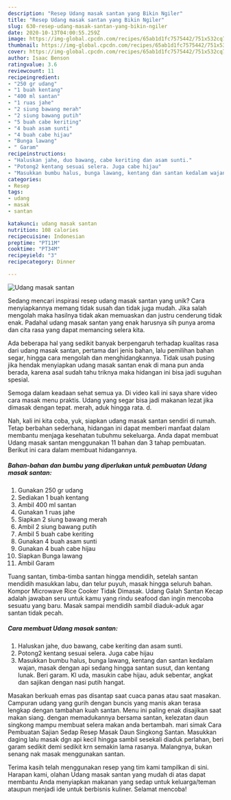 ```yaml
---
description: "Resep Udang masak santan yang Bikin Ngiler"
title: "Resep Udang masak santan yang Bikin Ngiler"
slug: 630-resep-udang-masak-santan-yang-bikin-ngiler
date: 2020-10-13T04:00:55.259Z
image: https://img-global.cpcdn.com/recipes/65ab1d1fc7575442/751x532cq70/udang-masak-santan-foto-resep-utama.jpg
thumbnail: https://img-global.cpcdn.com/recipes/65ab1d1fc7575442/751x532cq70/udang-masak-santan-foto-resep-utama.jpg
cover: https://img-global.cpcdn.com/recipes/65ab1d1fc7575442/751x532cq70/udang-masak-santan-foto-resep-utama.jpg
author: Isaac Benson
ratingvalue: 3.6
reviewcount: 11
recipeingredient:
- "250 gr udang"
- "1 buah kentang"
- "400 ml santan"
- "1 ruas jahe"
- "2 siung bawang merah"
- "2 siung bawang putih"
- "5 buah cabe keriting"
- "4 buah asam sunti"
- "4 buah cabe hijau"
- "Bunga lawang"
- " Garam"
recipeinstructions:
- "Haluskan jahe, duo bawang, cabe keriting dan asam sunti."
- "Potong2 kentang sesuai selera. Juga cabe hijau"
- "Masukkan bumbu halus, bunga lawang, kentang dan santan kedalam wajan, masak dengan api sedang hingga santan susut, dan kentang lunak. Beri garam. Kl uda, masukin cabe hijau, aduk sebentar, angkat dan sajikan dengan nasi putih hangat."
categories:
- Resep
tags:
- udang
- masak
- santan

katakunci: udang masak santan 
nutrition: 108 calories
recipecuisine: Indonesian
preptime: "PT11M"
cooktime: "PT34M"
recipeyield: "3"
recipecategory: Dinner

---
```



![Udang masak santan](https://img-global.cpcdn.com/recipes/65ab1d1fc7575442/751x532cq70/udang-masak-santan-foto-resep-utama.jpg)

Sedang mencari inspirasi resep udang masak santan yang unik? Cara menyiapkannya memang tidak susah dan tidak juga mudah. Jika salah mengolah maka hasilnya tidak akan memuaskan dan justru cenderung tidak enak. Padahal udang masak santan yang enak harusnya sih punya aroma dan cita rasa yang dapat memancing selera kita.

Ada beberapa hal yang sedikit banyak berpengaruh terhadap kualitas rasa dari udang masak santan, pertama dari jenis bahan, lalu pemilihan bahan segar, hingga cara mengolah dan menghidangkannya. Tidak usah pusing jika hendak menyiapkan udang masak santan enak di mana pun anda berada, karena asal sudah tahu triknya maka hidangan ini bisa jadi suguhan spesial.

Semoga dalam keadaan sehat semua ya. Di video kali ini saya share video cara masak menu praktis. Udang yang segar bisa jadi makanan lezat jika dimasak dengan tepat. merah, aduk hingga rata. d.


Nah, kali ini kita coba, yuk, siapkan udang masak santan sendiri di rumah. Tetap berbahan sederhana, hidangan ini dapat memberi manfaat dalam membantu menjaga kesehatan tubuhmu sekeluarga. Anda dapat membuat Udang masak santan menggunakan 11 bahan dan 3 tahap pembuatan. Berikut ini cara dalam membuat hidangannya.

<!--inarticleads1-->

##### Bahan-bahan dan bumbu yang diperlukan untuk pembuatan Udang masak santan:

1. Gunakan 250 gr udang
1. Sediakan 1 buah kentang
1. Ambil 400 ml santan
1. Gunakan 1 ruas jahe
1. Siapkan 2 siung bawang merah
1. Ambil 2 siung bawang putih
1. Ambil 5 buah cabe keriting
1. Gunakan 4 buah asam sunti
1. Gunakan 4 buah cabe hijau
1. Siapkan Bunga lawang
1. Ambil  Garam


Tuang santan, timba-timba santan hingga mendidih, setelah santan mendidih masukkan labu, dan telur puyuh, masak hingga seluruh bahan. Kompor Microwave Rice Cooker Tidak Dimasak. Udang Galah Santan Kecap adalah jawaban seru untuk kamu yang rindu seafood dan ingin mencoba sesuatu yang baru. Masak sampai mendidih sambil diaduk-aduk agar santan tidak pecah. 

<!--inarticleads2-->

##### Cara membuat Udang masak santan:

1. Haluskan jahe, duo bawang, cabe keriting dan asam sunti.
1. Potong2 kentang sesuai selera. Juga cabe hijau
1. Masukkan bumbu halus, bunga lawang, kentang dan santan kedalam wajan, masak dengan api sedang hingga santan susut, dan kentang lunak. Beri garam. Kl uda, masukin cabe hijau, aduk sebentar, angkat dan sajikan dengan nasi putih hangat.


Masakan berkuah emas pas disantap saat cuaca panas atau saat masakan. Campuran udang yang gurih dengan buncis yang manis akan terasa lengkap dengan tambahan kuah santan. Menu ini paling enak disajikan saat makan siang. dengan memadukannya bersama santan, kelezatan daun singkong mampu membuat selera makan anda bertambah. mari simak Cara Pembuatan Sajian Sedap Resep Masak Daun Singkong Santan. Masukkan daging lalu masak dgn api kecil hingga sambil sesekali diaduk perlahan, beri garam sedikit demi sedikit krn semakin lama rasanya. Malangnya, bukan senang nak masak menggunakan santan. 

Terima kasih telah menggunakan resep yang tim kami tampilkan di sini. Harapan kami, olahan Udang masak santan yang mudah di atas dapat membantu Anda menyiapkan makanan yang sedap untuk keluarga/teman ataupun menjadi ide untuk berbisnis kuliner. Selamat mencoba!
